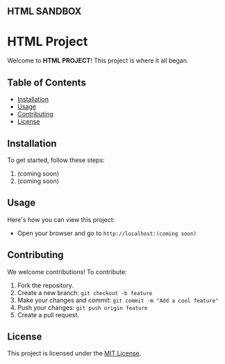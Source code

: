 ## HTML SANDBOX
# HTML Project

Welcome to **HTML PROJECT**! This project is where it all began.

## Table of Contents
- [Installation](#installation)
- [Usage](#usage)
- [Contributing](#contributing)
- [License](#license)

## Installation
To get started, follow these steps:
1. (coming soon)
2. (coming soon)

## Usage
Here's how you can view this project:
- Open your browser and go to `http://localhost:(coming soon)`

## Contributing
We welcome contributions! To contribute:
1. Fork the repository.
2. Create a new branch: `git checkout -b feature`
3. Make your changes and commit: `git commit -m "Add a cool feature"`
4. Push your changes: `git push origin feature`
5. Create a pull request.

## License
This project is licensed under the [MIT License](LICENSE).

